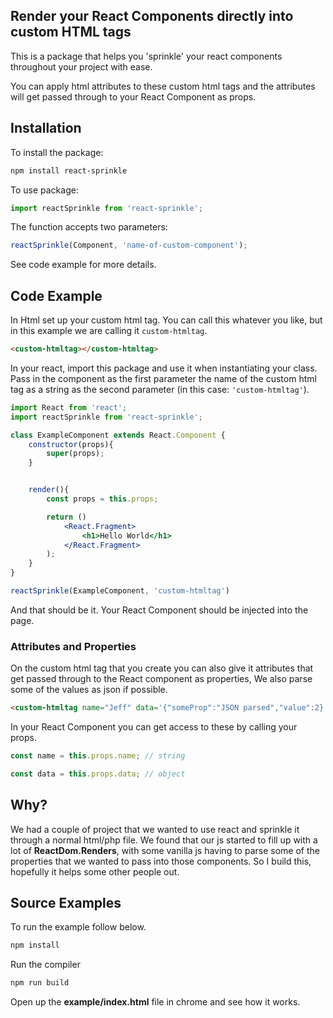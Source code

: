 ## Render your React Components directly into custom HTML tags

This is a package that helps you 'sprinkle' your react components throughout your project with ease.

You can apply html attributes to these custom html tags and the attributes will get passed through to your React Component as props.

## Installation

To install the package:

```bash
npm install react-sprinkle
```

To use package:

```javascript
import reactSprinkle from 'react-sprinkle';
```

The function accepts two parameters:

```javascript
reactSprinkle(Component, 'name-of-custom-component');
```

See code example for more details.

## Code Example

In Html set up your custom html tag. You can call this whatever you like, but in this example we are calling it `custom-htmltag`.

```html
<custom-htmltag></custom-htmltag>
```

In your react, import this package and use it when instantiating your class. Pass in the component as the first parameter the name of the custom html tag as a string as the second parameter (in this case: `'custom-htmltag'`).

```jsx
import React from 'react';
import reactSprinkle from 'react-sprinkle';

class ExampleComponent extends React.Component {
    constructor(props){
        super(props);
    }


    render(){
        const props = this.props;

        return ()
            <React.Fragment>
                <h1>Hello World</h1>
            </React.Fragment>
        );
    }
}

reactSprinkle(ExampleComponent, 'custom-htmltag')
```

And that should be it. Your React Component should be injected into the page.

### Attributes and Properties

On the custom html tag that you create you can also give it attributes that get passed through to the React component as properties, We also parse some of the values as json if possible.

```html
<custom-htmltag name="Jeff" data='{"someProp":"JSON parsed","value":2}'></custom-htmltag>
```

In your React Component you can get access to these by calling your props.

```javascript
const name = this.props.name; // string
```

```javascript
const data = this.props.data; // object
```

## Why?

We had a couple of project that we wanted to use react and sprinkle it through a normal html/php file. We found that our js started to fill up with a lot of **ReactDom.Renders**, with some vanilla js having to parse some of the properties that we wanted to pass into those components. So I build this, hopefully it helps some other people out.

## Source Examples

To run the example follow below.

```bash
npm install
```

Run the compiler

```bash
npm run build
```

Open up the **example/index.html** file in chrome and see how it works.
